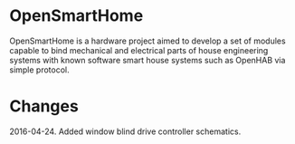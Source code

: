 # OpenSmartHome

OpenSmartHome is a hardware project aimed to develop a set of modules capable to bind mechanical and electrical parts of house engineering systems with known software smart house systems such as OpenHAB via simple protocol.

# Changes

2016-04-24. Added window blind drive controller schematics.
